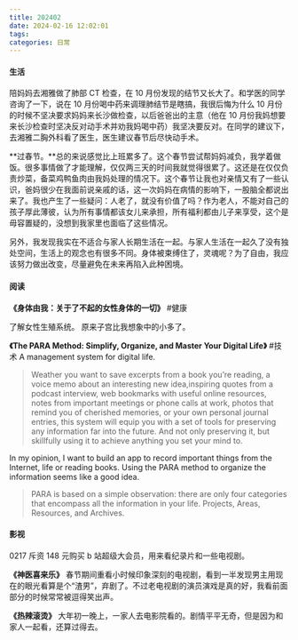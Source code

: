 ```yaml
---
title: 202402
date: 2024-02-16 12:02:01
tags:
categories: 日常
---
```


#### 生活

陪妈妈去湘雅做了肺部 CT 检查，在 10 月份发现的结节又长大了。和学医的同学咨询了一下，说在 10 月份喝中药来调理肺结节是瞎搞，我很后悔为什么 10 月份的时候不坚决要求妈妈来长沙做检查，以后爸爸出的主意（他在 10 月份我妈想要来长沙检查时坚决反对动手术并劝我妈喝中药）我坚决要反对。在同学的建议下，去湘雅二胸外科看了医生，医生建议春节后尽快动手术。

**过春节。**总的来说感觉比上班累多了。这个春节尝试帮妈妈减负，我学着做饭。很多事情做了才能理解，仅仅两三天的时间我就觉得很累了。这还是在仅仅负责炒菜，备菜鸡鸭鱼肉由我妈处理的情况下。这个春节让我也对亲情又有了一些认识，爸妈很少在我面前说亲戚的话，这一次妈妈在病情的影响下，一股脑全都说出来了。我也产生了一些疑问：人老了，就没有价值了吗？作为老人，不能对自己的孩子厚此薄彼，认为所有事情都该女儿来承担，所有福利都由儿子来享受，这个是毋容置疑的，没想到我家里也面临了这些情况。

另外，我发现我实在不适合与家人长期生活在一起。与家人生活在一起久了没有独处空间，生活上的观念也有很多不同。身体被束缚住了，灵魂呢？为了自由，我应该努力做出改变，尽量避免在未来再陷入此种困境。

#### 阅读

**《身体由我：关于了不起的女性身体的一切》** #健康

了解女性生殖系统。
原来子宫比我想象中的小多了。

**《The PARA Method: Simplify, Organize, and Master Your Digital Life》** #技术
A management system for digital life.

> Weather you want to save excerpts from a book you’re reading, a voice memo about an interesting new idea,inspiring quotes from a podcast interview, web bookmarks with useful online resources, notes from important meetings or phone calls at work, photos that remind you of cherished memories, or your own personal journal entries, this system will equip you with a set of tools for preserving any information far into the future. And not only preserving it, but skillfully using it to achieve anything you set your mind to.

In my opinion, I want to build an app to record important things from the Internet, life or reading books. Using the PARA method to organize the information seems like a good idea.

> PARA is based on a simple observation: there are only four categories that encompass all the information in your life. Projects, Areas, Resources, and Archives.

#### 影视

0217 斥资 148 元购买 b 站超级大会员，用来看纪录片和一些电视剧。

**《神医喜来乐》**
春节期间重看小时候印象深刻的电视剧，看到一半发现男主用现在的眼光看算是个“渣男”，弃剧了。不过老电视剧的演员演戏是真的好，我看前面部分的时候常常被逗得笑出声。

**《热辣滚烫》**
大年初一晚上，一家人去电影院看的。剧情平平无奇，但是因为和家人一起看，还算过得去。
